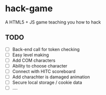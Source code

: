 # hack-game
A HTML5 + JS game teaching you how to hack


## TODO

- [ ] Back-end call for token checking
- [ ] Easy level making
- [ ] Add COM characters
- [ ] Ability to choose character
- [ ] Connect with HITC scoreboard
- [ ] Add charachter is damaged animation
- [ ] Secure local storage / cookie data
- [ ] ....

